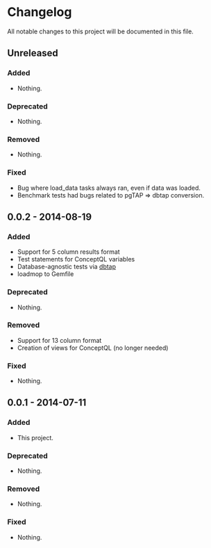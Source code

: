 # Changelog
All notable changes to this project will be documented in this file.

## Unreleased

### Added
- Nothing.

### Deprecated
- Nothing.

### Removed
- Nothing.

### Fixed
- Bug where load_data tasks always ran, even if data was loaded.
- Benchmark tests had bugs related to pgTAP => dbtap conversion.



## 0.0.2 - 2014-08-19

### Added
- Support for 5 column results format
- Test statements for ConceptQL variables
- Database-agnostic tests via [dbtap](https://github.com/outcomesinsights/dbtap)
- loadmop to Gemfile

### Deprecated
- Nothing.

### Removed
- Support for 13 column format
- Creation of views for ConceptQL (no longer needed)

### Fixed
- Nothing.


## 0.0.1 - 2014-07-11

### Added
- This project.

### Deprecated
- Nothing.

### Removed
- Nothing.

### Fixed
- Nothing.

